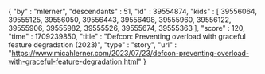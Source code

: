 {
  "by" : "mlerner",
  "descendants" : 51,
  "id" : 39554874,
  "kids" : [ 39556064, 39555125, 39556050, 39556443, 39556498, 39555960, 39556122, 39555906, 39555982, 39555526, 39555674, 39555363 ],
  "score" : 120,
  "time" : 1709239850,
  "title" : "Defcon: Preventing overload with graceful feature degradation (2023)",
  "type" : "story",
  "url" : "https://www.micahlerner.com/2023/07/23/defcon-preventing-overload-with-graceful-feature-degradation.html"
}
